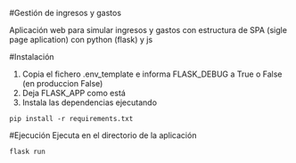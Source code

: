 #Gestión de ingresos y gastos

Aplicación web para simular ingresos y gastos con estructura de SPA (sigle page aplication) con python (flask) y js

#Instalación
1. Copia el fichero .env_template e informa FLASK_DEBUG a True o False (en produccion False)
2. Deja FLASK_APP como está
3. Instala las dependencias ejecutando
```
pip install -r requirements.txt
```

#Ejecución
Ejecuta en el directorio de la aplicación
```
flask run
```